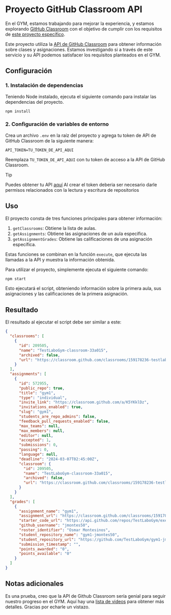 # Proyecto GitHub Classroom API

En el GYM, estamos trabajando para mejorar la experiencia, y estamos explorando [GitHub Classroom](https://classroom.github.com/) con el objetivo de cumplir con los requisitos de [este proyecto específico](https://github.com/orgs/Laboratoria/projects/30).

Este proyecto utiliza la [API de GitHub Classroom](https://docs.github.com/es/rest/classroom/classroom?apiVersion=2022-11-28) para obtener información sobre clases y asignaciones. Estamos investigando si a través de este servicio y su API podemos satisfacer los requisitos planteados en el GYM.

## Configuración

### 1. Instalación de dependencias

Teniendo Node instalado, ejecuta el siguiente comando para instalar las dependencias del proyecto.

```bash
npm install
```

### 2. Configuración de variables de entorno

Crea un archivo `.env` en la raíz del proyecto y agrega tu token de API de GitHub Classroom de la siguiente manera:

```env
API_TOKEN=TU_TOKEN_DE_API_AQUI
```

Reemplaza `TU_TOKEN_DE_API_AQUI` con tu token de acceso a la API de GitHub Classroom.

> [!TIP]
> Puedes obtener tu API [aquí](https://github.com/settings/tokens)
> Al crear el token deberia ser necesario darle permisos  relacionados con la lectura y escritura de repositorios

## Uso

El proyecto consta de tres funciones principales para obtener información:

1. `getClassrooms`: Obtiene la lista de aulas.
2. `getAssignments`: Obtiene las asignaciones de un aula específica.
3. `getAssignmentGrades`: Obtiene las calificaciones de una asignación específica.

Estas funciones se combinan en la función `execute`, que ejecuta las llamadas a la API y muestra la información obtenida.

Para utilizar el proyecto, simplemente ejecuta el siguiente comando:

```bash
npm start
```

Esto ejecutará el script, obteniendo información sobre la primera aula, sus asignaciones y las calificaciones de la primera asignación.

## Resultado

El resultado al ejecutar el script debe ser similar a este:

```json
{
  "classrooms": [
    {
      "id": 209505,
      "name": "TestLaboGym-classroom-33a015",
      "archived": false,
      "url": "https://classroom.github.com/classrooms/159178236-testlabogym-classroom-33a015"
    }
  ],
  "assignments": [
    {
      "id": 572955,
      "public_repo": true,
      "title": "gym1",
      "type": "individual",
      "invite_link": "https://classroom.github.com/a/K5YKklDz",
      "invitations_enabled": true,
      "slug": "gym1",
      "students_are_repo_admins": false,
      "feedback_pull_requests_enabled": false,
      "max_teams": null,
      "max_members": null,
      "editor": null,
      "accepted": 1,
      "submissions": 0,
      "passing": 0,
      "language": null,
      "deadline": "2024-03-07T02:45:00Z",
      "classroom": {
        "id": 209505,
        "name": "TestLaboGym-classroom-33a015",
        "archived": false,
        "url": "https://classroom.github.com/classrooms/159178236-testlabogym-classroom-33a015"
      }
    }
  ],
  "grades": [
    {
      "assignment_name": "gym1",
      "assignment_url": "https://classroom.github.com/classrooms/159178236-testlabogym-classroom-33a015/assignments/gym1",
      "starter_code_url": "https://api.github.com/repos/TestLaboGym/exercise1",
      "github_username": "jmontes50",
      "roster_identifier": "Osmar Montesinos",
      "student_repository_name": "gym1-jmontes50",
      "student_repository_url": "https://github.com/TestLaboGym/gym1-jmontes50",
      "submission_timestamp": "",
      "points_awarded": "0",
      "points_available": "0"
    }
  ]
}
```

## Notas adicionales

Es una prueba,  creo que la API de Github Classroom sería genial para seguir nuestro progreso en el GYM. Aquí hay una [lista de videos](https://www.youtube.com/watch?v=xVVeqIDgCvM&list=PLIRjfNq867bewk3ZGV6Z7a16YDNRCpK3u) para obtener más detalles. Gracias por echarle un vistazo.